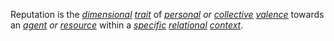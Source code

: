 Reputation is the *[dimensional](https://github.com/gcassel/Modular-Organization-Terminology/blob/master/terms/dimension.md) [trait](https://github.com/gcassel/Modular-Organization-Terminology/blob/master/terms/trait.md)* of *[personal](https://github.com/gcassel/Modular-Organization-Terminology/blob/master/terms/personal.md) or [collective](https://github.com/gcassel/Modular-Organization-Terminology/blob/master/compound-terms/group-agent.md) [valence](https://github.com/gcassel/Modular-Organization-Terminology/blob/master/terms/attitude.md)* towards an *[agent](https://github.com/gcassel/Modular-Organization-Terminology/blob/master/terms/agent.md) or [resource](https://github.com/gcassel/Modular-Organization-Terminology/blob/master/terms/resource.md)* within a *[specific](https://github.com/gcassel/Modular-Organization-Terminology/blob/master/terms/specific.md) [relational](https://github.com/gcassel/Modular-Organization-Terminology/blob/master/terms/relate.md) [context](https://github.com/gcassel/Modular-Organization-Terminology/blob/master/terms/context.md)*.
